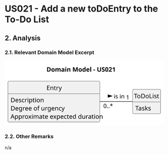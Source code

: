 # US021 - Add a new toDoEntry to the To-Do List

## 2. Analysis

### 2.1. Relevant Domain Model Excerpt

![Domain Model](svg/us021-domain-model.svg)

### 2.2. Other Remarks

n/a